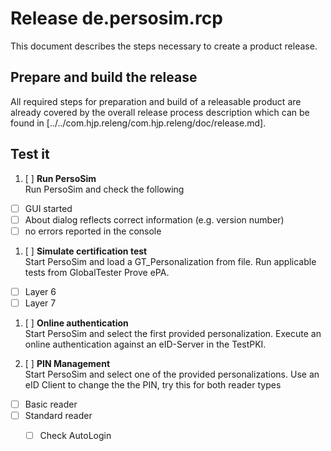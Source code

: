Release de.persosim.rcp
=======================
This document describes the steps necessary to create a product release.

Prepare and build the release
-----------------------------
All required steps for preparation and build of a releasable product are already covered by the overall release process description which can be found in [../../com.hjp.releng/com.hjp.releng/doc/release.md].

Test it
-------
1. [ ] __Run PersoSim__  
Run PersoSim and check the following
 - [ ] GUI started
 - [ ] About dialog reflects correct information (e.g. version number)
 - [ ] no errors reported in the console

1. [ ] __Simulate certification test__  
Start PersoSim and load a GT_Personalization from file. 
Run applicable tests from GlobalTester Prove ePA.
 - [ ] Layer 6
 - [ ] Layer 7

1. [ ] __Online authentication__  
Start PersoSim and select the first provided personalization. 
Execute an online authentication against an eID-Server in the TestPKI.

1. [ ] __PIN Management__  
Start PersoSim and select one of the provided personalizations. 
Use an eID Client to change the the PIN, try this for both reader types
 - [ ] Basic reader
 - [ ] Standard reader
   - [ ] Check AutoLogin


<p style="page-break-after: always"/>

